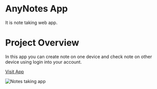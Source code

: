 # AnyNotes App

It is note taking web app.

# Project Overview

In this app you can create note on one device and check note on other device using login into your account.

[Visit App](https://anynotes.web.app/)

![Notes taking app](https://i.postimg.cc/SsFpZsF3/Any-Notess.jpg)

